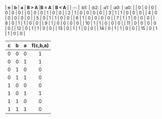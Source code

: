 | **n** | **b** | **a** | **B > A** |**B = A** | **B < A** |
| :-: | :b1: | :b2: | :a1: | :a0: | :a0: |
| 0 | 0 | 0 | 0 | 0 | 0 |
| 0 | 0 | 0 | 1 | 0 | 0 |
| 2 | 1 | 0 | 0 | 0 | 0 |
| 3 | 1 | 1 | 0 | 0 | 0 |
| 4 | 0 | 0 | 0 | 0 | 0 |
| 5 | 0 | 1 | 1 | 0 | 0 |
| 6 | 1 | 0 | 0 | 0 | 0 |
| 7 | 1 | 1 | 0 | 0 | 0 |
| 8 | 0 | 1 | 1 | 0 | 0 |
| 9 | 1 | 0 | 0 | 0 | 0 |
| 10 | 1 | 1 | 0 | 0 | 0 |
| 11 | 0 | 0 | 0 | 0 | 0 |
| 12 | 0 | 1 | 1 | 0 | 0 |
| 13 | 0 | 1 | 1 | 0 | 0 |
| 14 | 0 | 1 | 1 | 0 | 0 |
| 15 | 0 | 1 | 1 | 0 | 0 |

| **c** | **b** |**a** | **f(c,b,a)** |
| :-: | :-: | :-: | :-: |
| 0 | 0 | 0 | 1 |
| 0 | 0 | 1 | 1 |
| 0 | 1 | 0 | 0 |
| 0 | 1 | 1 | 0 |
| 1 | 0 | 0 | 0 |
| 1 | 0 | 1 | 1 |
| 1 | 1 | 0 | 0 |
| 1 | 1 | 1 | 0 |
